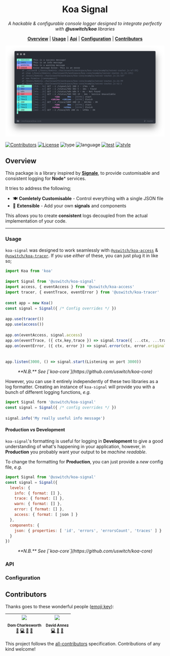<h1 align="center">Koa Signal</h1>

<p align="center">
  <i>
    A hackable & configurable console logger designed to integrate
    perfectly with <b>@uswitch/koa</b> libraries
  </i>
</p>

<p align="center">
  <b><a href="#overview">Overview</a></b>
  |
  <b><a href="#usage">Usage</a></b>
  |
  <b><a href="#api">Api</a></b>
  |
  <b><a href="#configuration">Configuration</a></b>
  |
  <b><a href="#contributors">Contributors</a></b>
</p>


<p align="center">
  <img src="logo.png" width="800">
</p>


[![Contributors](https://img.shields.io/badge/contributors-2-orange.svg?style=for-the-badge)](#contributors)
[![License](https://img.shields.io/github/license/mashape/apistatus.svg?style=for-the-badge)]()
![type](https://img.shields.io/badge/⚡-library-c45366.svg?style=for-the-badge)
![language](https://img.shields.io/badge/❤-Node-da776c.svg?style=for-the-badge)
[![test](https://img.shields.io/badge/🔬-Jest-e9a279.svg?style=for-the-badge)](https://facebook.github.io/jest/)
[![style](https://img.shields.io/badge/🎨-Standard-e4ca93.svg?style=for-the-badge)](https://standardjs.com)

## Overview

This package is a library inspired by
[**Signale**](https://github.com/klauscfhq/signale), to provide
customisable and consistent logging for **Node*** services.

It tries to address the following;

* 🍽 **Comletely Customisable** - Control everything with a single JSON file
* 📏 **Extensible** - Add your own **signals** and components

This allows you to create **consistent** logs decoupled
from the actual implementation of your code.

---

### Usage

`koa-signal` was designed to work seamlessly with
[`@uswitch/koa-access`](https://github.com/uswitch/koa-access) &
[`@uswitch/koa-tracer`](https://github.com/uswitch/koa-tracer). If you
use _either_ of these, you can just plug it in like so;

```js
import Koa from 'koa'

import Signal from '@uswitch/koa-signal'
import access, { eventAccess } from '@uswitch/koa-access'
import tracer, { eventTrace, eventError } from '@uswitch/koa-tracer'

const app = new Koa()
const signal = Signal({ /* Config overrides */ })

app.use(tracer())
app.use(access())

app.on(eventAccess, signal.access)
app.on(eventTrace, ({ ctx,key,trace }) => signal.trace({ ...ctx, ...trace, scope: key }))
app.on(eventError, ({ ctx, error }) => signal.error(ctx, error.original))


app.listen(3000, () => signal.start(Listening on port 3000))
```
<p align="center"><i>**N.B.** See [`koa-core`](https://github.com/uswitch/koa-core)</i></p>

However, you can use it entirely independently of these two libraries
as a log formatter. Creating an instance of `koa-signal` will provide
you with a bunch of different logging functions, _e.g._

```js
import Signal form '@uswitch/koa-signal'
const signal = Signal({ /* config overrides */ })

signal.info('My really useful info message')
```

#### Production _vs_ Development

`koa-signal`'s formatting is useful for logging in **Development** to
give a good understanding of what's happening in your application,
however, in **Production** you probably want your output to be
_machine readable_.

To change the formatting for **Production**, you can just provide a
_new_ config file, _e.g._

```js
import Signal from '@uswitch/koa-signal'
const signal = Signal({
  levels: {
    info: { format: [] },
    trace: { format: [] },
    warn: { format: [] },
    error: { format: [] },
    access: { format: [ json ] }
  },
  components: {
    json: { properties: [ 'id', 'errors', 'errorsCount', 'traces' ] }
  }
})
```
<p align="center"><i>**N.B.** See [`koa-core`](https://github.com/uswitch/koa-core)</i></p>

### API

### Configuration


## Contributors

Thanks goes to these wonderful people ([emoji key](https://github.com/kentcdodds/all-contributors#emoji-key)):

<!-- ALL-CONTRIBUTORS-LIST:START - Do not remove or modify this section -->
| [<img src="https://avatars1.githubusercontent.com/u/5881414?v=4" width="100px;"/><br /><sub>Dom Charlesworth</sub>](http://domcharlesworth.co.uk)<br />[📖](https://github.com/uswitch/koa-access/commits?author=domtronn "Documentation") [💻](https://github.com/uswitch/koa-access/commits?author=domtronn "Code") [🤔](#ideas-domtronn "Ideas, Planning, & Feedback") [🔌](#plugin-domtronn "Plugin/utility libraries") | [<img src="https://avatars3.githubusercontent.com/u/1567681?v=4" width="100px;"/><br /><sub>David Annez</sub>](http://davidannez.com)<br />[💻](https://github.com/uswitch/koa-access/commits?author=annez "Code") [🤔](#ideas-annez "Ideas, Planning, & Feedback") [🔌](#plugin-annez "Plugin/utility libraries") |
| :---: | :---: |
<!-- ALL-CONTRIBUTORS-LIST:END -->

This project follows the [all-contributors](https://github.com/kentcdodds/all-contributors) specification. Contributions of any kind welcome!




